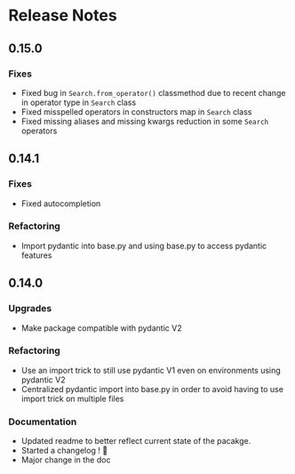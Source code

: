 # Release Notes

## 0.15.0

### Fixes

* Fixed bug in `Search.from_operator()` classmethod due to recent change in operator type in `Search` class
* Fixed misspelled operators in constructors map in `Search` class
* Fixed missing aliases and missing kwargs reduction in some `Search` operators


## 0.14.1

### Fixes

* Fixed autocompletion

### Refactoring

* Import pydantic into base.py and using base.py to access pydantic features


## 0.14.0

### Upgrades

* Make package compatible with pydantic V2

### Refactoring

* Use an import trick to still use pydantic V1 even on environments using pydantic V2
* Centralized pydantic import into base.py in order to avoid having to use import trick on multiple files

### Documentation

* Updated readme to better reflect current state of the pacakge.
* Started a changelog ! :champagne:
* Major change in the doc 
